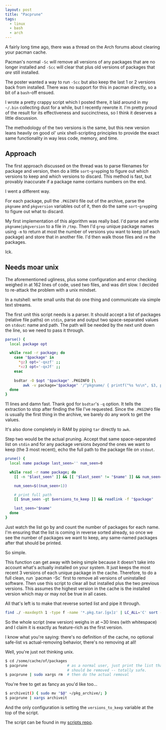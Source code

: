 ```yaml
---
layout: post
title: "Pacprune"
tags:
  - linux
  - bash
  - arch
---
```


A fairly long time ago, there was a thread on the Arch forums about 
clearing your pacman cache.

Pacman's normal `-Sc` will remove all versions of any packages that are 
no longer installed and `-Scc` will clear that plus old versions of 
packages that *are* still installed.

The poster wanted a way to run `-Scc` but also keep the last 1 or 2 
versions back from installed. There was no support for this in pacman 
directly, so a bit of a `bash`-off ensued.

I wrote a pretty crappy script which I posted there, it laid around in 
my `~/.bin` collecting dust for a while, but I recently rewrote it. I'm 
pretty proud of the result for its effectiveness and succinctness, so I 
think it deserves a little discussion.

The methodology of the two versions is the same, but this new version 
leans heavily on good ol' unix shell-scripting principles to provide the 
exact same functionality in way less code, memory, and time.

## Approach

The first approach discussed on the thread was to parse filenames for 
package and version, then do a little `sort`-`grep`ping to figure out 
which versions to keep and which versions to discard. This method is 
fast, but provably inaccurate if a package name contains numbers on the 
end.

I went a different way.

For each package, pull the `.PKGINFO` file out of the archive, parse the 
`pkgname` and `pkgversion` variables out of it, then do the same 
`sort`-`grep`ping to figure out what to discard.

My first implementation of this algorithm was really bad. I'd parse and 
write `pkgname|pkgversion` to a file in `/tmp`. Then I'd `grep` unique 
package names using `-m` to return at most the number of versions you 
want to keep (of each package) and store that in another file. I'd then 
walk those files and `rm` the packages.

Ick.

## Needs moar unix

The aforementioned ugliness, plus some configuration and error checking 
weighed in at 162 lines of code, used two files, and was dirt slow. I 
decided to re-attack the problem with a unix mindset.

In a nutshell: write small units that do one thing and communicate via 
simple text streams.

The first unit this script needs is a parser. It should accept a list of 
packages (relative file paths) on `stdin`, parse and output two 
space-separated values on `stdout`: name and path. The path will be 
needed by the next unit down the line, so we need to pass it through.

```bash 
parse() {
  local package opt

  while read -r package; do
    case "$package" in
      *gz) opt='-qxzf' ;;
      *xz) opt='-qxJf' ;;
    esac
    
    bsdtar -O $opt "$package" .PKGINFO |\
        awk -v package="$package" '/^pkgname/ { printf("%s %s\n", $3, package) }'
  done
}
```

11 lines and damn fast. Thank god for `bsdtar`'s `-q` option. It tells 
the extraction to stop after finding the file I've requested. Since the 
`.PKGINFO` file is usually the first thing in the archive, we barely do 
any work to get the values.

It's also done completely in RAM by piping `tar` directly to `awk`.

Step two would be the actual pruning. Accept that same space-separated 
list on `stdin` and for any package versions *beyond* the ones we want 
to keep (the 3 most recent), echo the full path to the package file on 
`stdout`.

```bash 
prune() {
  local name package last_seen='' num_seen=0

  while read -r name package; do
    [[ -n "$last_seen" ]] && [[ "$last_seen" != "$name" ]] && num_seen=0

    num_seen=$((num_seen+1))

    # print full path
    [[ $num_seen -gt $versions_to_keep ]] && readlink -f "$package"

    last_seen="$name"
  done
}
```

Just watch the list go by and count the number of packages for each 
name. I'm ensuring that the list is coming in reverse sorted already, so 
once we see the number of packages we want to keep, any same-named 
packages after that should be printed.

So simple.

<div class="well">
This function can get away with being simple because it doesn't take 
into account what's actually installed on your system. It just keeps the 
most recent 3 versions of each unique package in the cache. Therefore, 
to do a full clean, run `pacman -Sc` first to remove all versions of 
uninstalled software. Then use this script to clear all but installed 
plus the two previous versions. This assumes the highest version in the 
cache is the installed version which may or may not be true in all 
cases.
</div>

All that's left is to make that reverse sorted list and pipe it through.

```bash 
find ./ -maxdepth 1 -type f -name '*.pkg.tar.[gx]z' | LC_ALL='C' sort -r | parse | prune
```

So the whole script (new version) weighs in at ~30 lines (with 
whitespace) and I claim it is exactly as feature-rich as the first 
version.

I know what you're saying: there's no definition of the cache, no 
optional safe-list vs actual-removing behavior, there's no removing at 
all!

Well, you're just not thinking unix.

```bash 
$ cd /some/cache/of/packages
$ pacprune                  # as a normal user, just print the list that 
                            # should be removed -- totally safe.
$ pacprune | sudo xargs rm  # then do the actual removal
```

You're free to get as fancy as you'd like too...

```bash 
$ archiveit() { sudo mv "$@" ~/pkg_archive/; }
$ pacprune | xargs archiveit
```

And the only configuration is setting the `versions_to_keep` variable at 
the top of the script.

The script can be found in my [scripts repo][repo].

[repo]: https://github.com/pbrisbin/scripts/blob/master/pacprune
